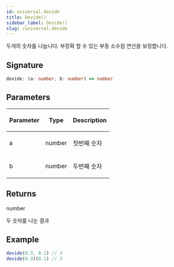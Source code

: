 ```yaml
---
id: universal.devide
title: Devide()
sidebar_label: Devide()
slug: /universal.devide
---
```






두개의 숫자를 나눕니다. 부정확 할 수 있는 부동 소수점 연산을 보정합니다.

## Signature

```typescript
devide: (a: number, b: number) => number
```

## Parameters

<table><thead><tr><th>

Parameter


</th><th>

Type


</th><th>

Description


</th></tr></thead>
<tbody><tr><td>

a


</td><td>

number


</td><td>

첫번째 숫자


</td></tr>
<tr><td>

b


</td><td>

number


</td><td>

두번째 숫자


</td></tr>
</tbody></table>

## Returns

number

두 숫자를 나눈 결과

## Example


```ts
devide(0.3, 0.1) // 3
devide(0.3)(0.1) // 3
```

